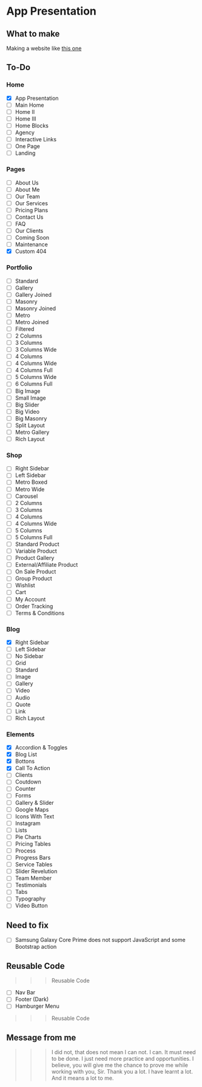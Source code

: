 # App Presentation

## What to make

Making a website like [this one](https://demos.wolfthemes.com/milu/main-home/app-presentation/)

## To-Do

### Home

- [x] App Presentation
- [ ] Main Home
- [ ] Home II
- [ ] Home III
- [ ] Home Blocks
- [ ] Agency
- [ ] Interactive Links
- [ ] One Page
- [ ] Landing

### Pages

- [ ] About Us
- [ ] About Me
- [ ] Our Team
- [ ] Our Services
- [ ] Pricing Plans
- [ ] Contact Us
- [ ] FAQ
- [ ] Our Clients
- [ ] Coming Soon
- [ ] Maintenance
- [x] Custom 404

### Portfolio

- [ ] Standard
- [ ] Gallery
- [ ] Gallery Joined
- [ ] Masonry
- [ ] Masonry Joined
- [ ] Metro
- [ ] Metro Joined
- [ ] Filtered
- [ ] 2 Columns
- [ ] 3 Columns
- [ ] 3 Columns Wide
- [ ] 4 Columns
- [ ] 4 Columns Wide
- [ ] 4 Columns Full
- [ ] 5 Columns Wide
- [ ] 6 Columns Full
- [ ] Big Image
- [ ] Small Image
- [ ] Big Slider
- [ ] Big Video
- [ ] Big Masonry
- [ ] Split Layout
- [ ] Metro Gallery
- [ ] Rich Layout

### Shop

- [ ] Right Sidebar
- [ ] Left Sidebar
- [ ] Metro Boxed
- [ ] Metro Wide
- [ ] Carousel
- [ ] 2 Columns
- [ ] 3 Columns
- [ ] 4 Columns
- [ ] 4 Columns Wide
- [ ] 5 Columns
- [ ] 5 Columns Full
- [ ] Standard Product
- [ ] Variable Product
- [ ] Product Gallery
- [ ] External/Affiliate Product
- [ ] On Sale Product
- [ ] Group Product
- [ ] Wishlist
- [ ] Cart
- [ ] My Account
- [ ] Order Tracking
- [ ] Terms & Conditions

### Blog

- [x] Right Sidebar
- [ ] Left Sidebar
- [ ] No Sidebar
- [ ] Grid
- [ ] Standard
- [ ] Image
- [ ] Gallery
- [ ] Video
- [ ] Audio
- [ ] Quote
- [ ] Link
- [ ] Rich Layout

### Elements

- [x] Accordion & Toggles
- [X] Blog List
- [x] Bottons
- [x] Call To Action
- [ ] Clients
- [ ] Coutdown
- [ ] Counter
- [ ] Forms
- [ ] Gallery & Slider
- [ ] Google Maps
- [ ] Icons With Text
- [ ] Instagram
- [ ] Lists
- [ ] Pie Charts
- [ ] Pricing Tables
- [ ] Process
- [ ] Progress Bars
- [ ] Service Tables
- [ ] Slider Revelution
- [ ] Team Member
- [ ] Testimonials
- [ ] Tabs
- [ ] Typography
- [ ] Video Button

## Need to fix

- [ ] Samsung Galaxy Core Prime does not support JavaScript and some Bootstrap action

## Reusable Code

>>> Reusable Code

- [ ] Nav Bar
- [ ] Footer (Dark)
- [ ] Hamburger Menu

>>> Reusable Code

## Message from me

> > > I did not, that does not mean I can not. I can. It must need to be done. I just need more practice and opportunities. I believe, you will give me the chance to prove me while working with you, Sir. Thank you a lot. I have learnt a lot. And it means a lot to me.
